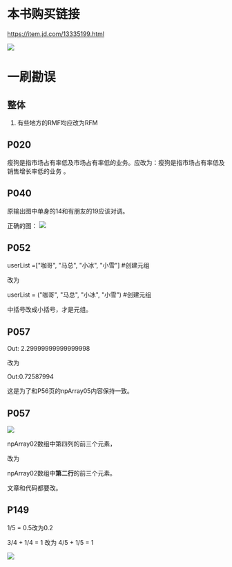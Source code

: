 # 本书购买链接
https://item.jd.com/13335199.html

![](https://img-blog.csdnimg.cn/bce1b5ef95f342fdbd9808bc3eb563b5.png)

# 一刷勘误
## 整体
1. 有些地方的RMF均应改为RFM
## P020
 瘦狗是指市场占有率低及市场占有率低的业务。应改为：瘦狗是指市场占有率低及销售增长率低的业务 。

## P040
原输出图中单身的14和有朋友的19应该对调。

正确的图：
![](https://img-blog.csdnimg.cn/7d42afe3ce034ac387e6babc78caaeb8.png)

## P052
userList =["咖哥", "马总", "小冰", "小雪"] #创建元组

改为

userList = ("咖哥", "马总", "小冰", "小雪") #创建元组

中括号改成小括号，才是元组。

## P057
Out: 2.29999999999999998

改为

Out:0.72587994

这是为了和P56页的npArray05内容保持一致。
## P057
![](https://img-blog.csdnimg.cn/1d80e778092041bb8869bb4764142010.png)

npArray02数组中第四列的前三个元素，

改为

npArray02数组中**第二行**的前三个元素。

文章和代码都要改。
## P149
1/5 = 0.5改为0.2

3/4 + 1/4 = 1 改为 4/5 + 1/5 = 1

![](https://img-blog.csdnimg.cn/5ef48d96723f46c5abbc59e3b4beab75.png)
